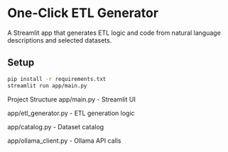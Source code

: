 # One-Click ETL Generator

A Streamlit app that generates ETL logic and code from natural language descriptions and selected datasets.

## Setup

```bash
pip install -r requirements.txt
streamlit run app/main.py
```

Project Structure
app/main.py - Streamlit UI

app/etl_generator.py - ETL generation logic

app/catalog.py - Dataset catalog

app/ollama_client.py - Ollama API calls
